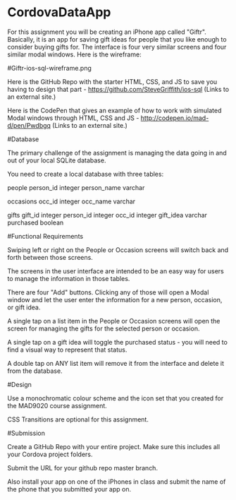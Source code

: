 # CordovaDataApp
For this assignment you will be creating an iPhone app called "Giftr". Basically, it is an app for saving gift ideas for people that you like enough to consider buying gifts for. The interface is four very similar screens and four similar modal windows. Here is the wireframe:

#Giftr-ios-sql-wireframe.png

Here is the GitHub Repo with the starter HTML, CSS, and JS to save you having to design that part - https://github.com/SteveGriffith/ios-sql (Links to an external site.) 

Here is the CodePen that gives an example of how to work with simulated Modal windows through HTML, CSS and JS - http://codepen.io/mad-d/pen/Pwdbgq (Links to an external site.) 

#Database

The primary challenge of the assignment is managing the data going in and out of your local SQLite database.

You need to create a local database with three tables:

people
person_id integer
person_name varchar
 

occasions
occ_id integer
occ_name varchar
 

gifts
gift_id integer
person_id integer
occ_id integer
gift_idea varchar
purchased boolean
 

#Functional Requirements

Swiping left or right on the People or Occasion screens will switch back and forth between those screens.

The screens in the user interface are intended to be an easy way for users to manage the information in those tables.

There are four "Add" buttons. Clicking any of those will open a Modal window and let the user enter the information for a new person, occasion, or gift idea.

A single tap on a list item in the People or Occasion screens will open the screen for managing the gifts for the selected person or occasion.

A single tap on a gift idea will toggle the purchased status - you will need to find a visual way to represent that status.

A double tap on ANY list item will remove it from the interface and delete it from the database.

#Design

Use a monochromatic colour scheme and the icon set that you created for the MAD9020 course assignment.

CSS Transitions are optional for this assignment.

 

#Submission

Create a GitHub Repo with your entire project. Make sure this includes all your Cordova project folders.

Submit the URL for your github repo master branch.

Also install your app on one of the iPhones in class and submit the name of the phone that you submitted your app on.
